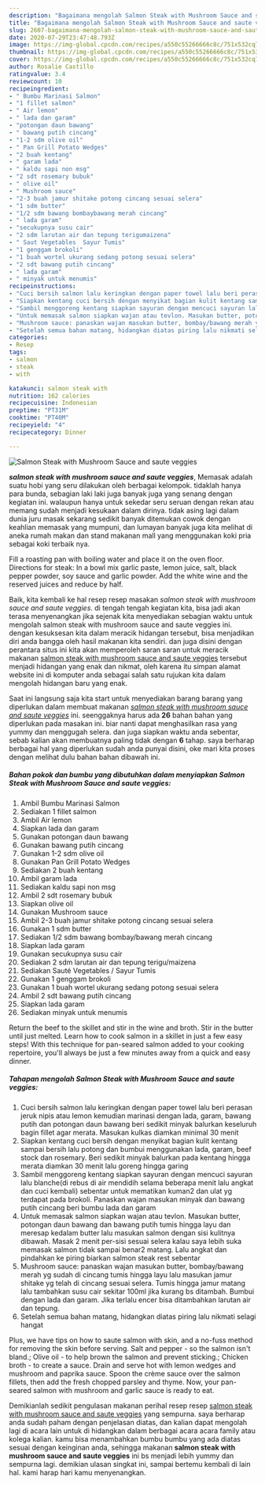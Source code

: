 ```yaml
---
description: "Bagaimana mengolah Salmon Steak with Mushroom Sauce and saute veggies yang praktis"
title: "Bagaimana mengolah Salmon Steak with Mushroom Sauce and saute veggies yang praktis"
slug: 2607-bagaimana-mengolah-salmon-steak-with-mushroom-sauce-and-saute-veggies-yang-praktis
date: 2020-07-29T23:47:48.793Z
image: https://img-global.cpcdn.com/recipes/a550c55266666c8c/751x532cq70/salmon-steak-with-mushroom-sauce-and-saute-veggies-foto-resep-utama.jpg
thumbnail: https://img-global.cpcdn.com/recipes/a550c55266666c8c/751x532cq70/salmon-steak-with-mushroom-sauce-and-saute-veggies-foto-resep-utama.jpg
cover: https://img-global.cpcdn.com/recipes/a550c55266666c8c/751x532cq70/salmon-steak-with-mushroom-sauce-and-saute-veggies-foto-resep-utama.jpg
author: Rosalie Castillo
ratingvalue: 3.4
reviewcount: 10
recipeingredient:
- " Bumbu Marinasi Salmon"
- "1 fillet salmon"
- " Air lemon"
- " lada dan garam"
- "potongan daun bawang"
- " bawang putih cincang"
- "1-2 sdm olive oil"
- " Pan Grill Potato Wedges"
- "2 buah kentang"
- " garam lada"
- " kaldu sapi non msg"
- "2 sdt rosemary bubuk"
- " olive oil"
- " Mushroom sauce"
- "2-3 buah jamur shitake potong cincang sesuai selera"
- "1 sdm butter"
- "1/2 sdm bawang bombaybawang merah cincang"
- " lada garam"
- "secukupnya susu cair"
- "2 sdm larutan air dan tepung terigumaizena"
- " Saut Vegetables  Sayur Tumis"
- "1 genggam brokoli"
- "1 buah wortel ukurang sedang potong sesuai selera"
- "2 sdt bawang putih cincang"
- " lada garam"
- " minyak untuk menumis"
recipeinstructions:
- "Cuci bersih salmon lalu keringkan dengan paper towel lalu beri perasan jeruk nipis atau lemon kemudian marinasi dengan lada, garam, bawang putih dan potongan daun bawang beri sedikit minyak balurkan keseluruh bagin fillet agar merata. Masukan kulkas diamkan minimal 30 menit"
- "Siapkan kentang cuci bersih dengan menyikat bagian kulit kentang sampai bersih lalu potong dan bumbui menggunakan lada, garam, beef stock dan rosemary. Beri sedikit minyak balurkan pada kentang hingga merata diamkan 30 menit lalu goreng hingga garing"
- "Sambil menggoreng kentang siapkan sayuran dengan mencuci sayuran lalu blanche(di rebus di air mendidih selama beberapa menit lalu angkat dan cuci kembali) sebentar untuk mematikan kuman2 dan ulat yg terdapat pada brokoli. Panaskan wajan masukan minyak dan bawang putih cincang beri bumbu lada dan garam"
- "Untuk memasak salmon siapkan wajan atau tevlon. Masukan butter, potongan daun bawang dan bawang putih tumis hingga layu dan meresap kedalam butter lalu masukan salmon dengan sisi kulitnya dibawah. Masak 2 menit per-sisi sesuai selera kalau saya lebih suka memasak salmon tidak sampai benar2 matang. Lalu angkat dan pindahkan ke piring biarkan salmon steak rest sebentar"
- "Mushroom sauce: panaskan wajan masukan butter, bombay/bawang merah yg sudah di cincang tumis hingga layu lalu masukan jamur shitake yg telah di cincang sesuai selera. Tumis hingga jamur matang lalu tambahkan susu cair sekitar 100ml jika kurang bs ditambah. Bumbui dengan lada dan garam. Jika terlalu encer bisa ditambahkan larutan air dan tepung."
- "Setelah semua bahan matang, hidangkan diatas piring lalu nikmati selagi hangat"
categories:
- Resep
tags:
- salmon
- steak
- with

katakunci: salmon steak with 
nutrition: 162 calories
recipecuisine: Indonesian
preptime: "PT31M"
cooktime: "PT40M"
recipeyield: "4"
recipecategory: Dinner

---
```



![Salmon Steak with Mushroom Sauce and saute veggies](https://img-global.cpcdn.com/recipes/a550c55266666c8c/751x532cq70/salmon-steak-with-mushroom-sauce-and-saute-veggies-foto-resep-utama.jpg)

<b><i>salmon steak with mushroom sauce and saute veggies</i></b>, Memasak adalah suatu hobi yang seru dilakukan oleh berbagai kelompok. tidaklah hanya para bunda, sebagian laki laki juga banyak juga yang senang dengan kegiatan ini. walaupun hanya untuk sekedar seru seruan dengan rekan atau memang sudah menjadi kesukaan dalam dirinya. tidak asing lagi dalam dunia juru masak sekarang sedikit banyak ditemukan cowok dengan keahlian memasak yang mumpuni, dan lumayan banyak juga kita melihat di aneka rumah makan dan stand makanan mall yang menggunakan koki pria sebagai koki terbaik nya.

Fill a roasting pan with boiling water and place it on the oven floor. Directions for steak: In a bowl mix garlic paste, lemon juice, salt, black pepper powder, soy sauce and garlic powder. Add the white wine and the reserved juices and reduce by half.

Baik, kita kembali ke hal resep resep masakan <i>salmon steak with mushroom sauce and saute veggies</i>. di tengah tengah kegiatan kita, bisa jadi akan terasa menyenangkan jika sejenak kita menyediakan sebagian waktu untuk mengolah salmon steak with mushroom sauce and saute veggies ini. dengan kesuksesan kita dalam meracik hidangan tersebut, bisa menjadikan diri anda bangga oleh hasil makanan kita sendiri. dan juga disini dengan perantara situs ini kita akan memperoleh saran saran untuk meracik makanan <u>salmon steak with mushroom sauce and saute veggies</u> tersebut menjadi hidangan yang enak dan nikmat, oleh karena itu simpan alamat website ini di komputer anda sebagai salah satu rujukan kita dalam mengolah hidangan baru yang enak.


Saat ini langsung saja kita start untuk menyediakan barang barang yang diperlukan dalam membuat makanan <u><i>salmon steak with mushroom sauce and saute veggies</i></u> ini. seenggaknya harus ada <b>26</b> bahan bahan yang diperlukan pada masakan ini. biar nanti dapat menghasilkan rasa yang yummy dan menggugah selera. dan juga siapkan waktu anda sebentar, sebab kalian akan membuatnya paling tidak dengan <b>6</b> tahap. saya berharap berbagai hal yang diperlukan sudah anda punyai disini, oke mari kita proses dengan melihat dulu bahan bahan dibawah ini.

<!--inarticleads1-->

##### Bahan pokok dan bumbu yang dibutuhkan dalam menyiapkan Salmon Steak with Mushroom Sauce and saute veggies:

1. Ambil  Bumbu Marinasi Salmon
1. Sediakan 1 fillet salmon
1. Ambil  Air lemon
1. Siapkan  lada dan garam
1. Gunakan potongan daun bawang
1. Gunakan  bawang putih cincang
1. Gunakan 1-2 sdm olive oil
1. Gunakan  Pan Grill Potato Wedges
1. Sediakan 2 buah kentang
1. Ambil  garam lada
1. Sediakan  kaldu sapi non msg
1. Ambil 2 sdt rosemary bubuk
1. Siapkan  olive oil
1. Gunakan  Mushroom sauce
1. Ambil 2-3 buah jamur shitake potong cincang sesuai selera
1. Gunakan 1 sdm butter
1. Sediakan 1/2 sdm bawang bombay/bawang merah cincang
1. Siapkan  lada garam
1. Gunakan secukupnya susu cair
1. Sediakan 2 sdm larutan air dan tepung terigu/maizena
1. Sediakan  Sauté Vegetables / Sayur Tumis
1. Gunakan 1 genggam brokoli
1. Gunakan 1 buah wortel ukurang sedang potong sesuai selera
1. Ambil 2 sdt bawang putih cincang
1. Siapkan  lada garam
1. Sediakan  minyak untuk menumis


Return the beef to the skillet and stir in the wine and broth. Stir in the butter until just melted. Learn how to cook salmon in a skillet in just a few easy steps! With this technique for pan-seared salmon added to your cooking repertoire, you&#39;ll always be just a few minutes away from a quick and easy dinner. 

<!--inarticleads2-->

##### Tahapan mengolah Salmon Steak with Mushroom Sauce and saute veggies:

1. Cuci bersih salmon lalu keringkan dengan paper towel lalu beri perasan jeruk nipis atau lemon kemudian marinasi dengan lada, garam, bawang putih dan potongan daun bawang beri sedikit minyak balurkan keseluruh bagin fillet agar merata. Masukan kulkas diamkan minimal 30 menit
1. Siapkan kentang cuci bersih dengan menyikat bagian kulit kentang sampai bersih lalu potong dan bumbui menggunakan lada, garam, beef stock dan rosemary. Beri sedikit minyak balurkan pada kentang hingga merata diamkan 30 menit lalu goreng hingga garing
1. Sambil menggoreng kentang siapkan sayuran dengan mencuci sayuran lalu blanche(di rebus di air mendidih selama beberapa menit lalu angkat dan cuci kembali) sebentar untuk mematikan kuman2 dan ulat yg terdapat pada brokoli. Panaskan wajan masukan minyak dan bawang putih cincang beri bumbu lada dan garam
1. Untuk memasak salmon siapkan wajan atau tevlon. Masukan butter, potongan daun bawang dan bawang putih tumis hingga layu dan meresap kedalam butter lalu masukan salmon dengan sisi kulitnya dibawah. Masak 2 menit per-sisi sesuai selera kalau saya lebih suka memasak salmon tidak sampai benar2 matang. Lalu angkat dan pindahkan ke piring biarkan salmon steak rest sebentar
1. Mushroom sauce: panaskan wajan masukan butter, bombay/bawang merah yg sudah di cincang tumis hingga layu lalu masukan jamur shitake yg telah di cincang sesuai selera. Tumis hingga jamur matang lalu tambahkan susu cair sekitar 100ml jika kurang bs ditambah. Bumbui dengan lada dan garam. Jika terlalu encer bisa ditambahkan larutan air dan tepung.
1. Setelah semua bahan matang, hidangkan diatas piring lalu nikmati selagi hangat


Plus, we have tips on how to saute salmon with skin, and a no-fuss method for removing the skin before serving. Salt and pepper - so the salmon isn&#39;t bland.; Olive oil - to help brown the salmon and prevent sticking.; Chicken broth - to create a sauce. Drain and serve hot with lemon wedges and mushroom and paprika sauce. Spoon the crème sauce over the salmon fillets, then add the fresh chopped parsley and thyme. Now, your pan-seared salmon with mushroom and garlic sauce is ready to eat. 

Demikianlah sedikit pengulasan makanan perihal resep resep <u>salmon steak with mushroom sauce and saute veggies</u> yang sempurna. saya berharap anda sudah paham dengan penjelasan diatas, dan kalian dapat mengolah lagi di acara lain untuk di hidangkan dalam berbagai acara acara family atau kolega kalian. kamu bisa menambahkan bumbu bumbu yang ada diatas sesuai dengan keinginan anda, sehingga makanan <b>salmon steak with mushroom sauce and saute veggies</b> ini bs menjadi lebih yummy dan sempurna lagi. demikian ulasan singkat ini, sampai bertemu kembali di lain hal. kami harap hari kamu menyenangkan.
